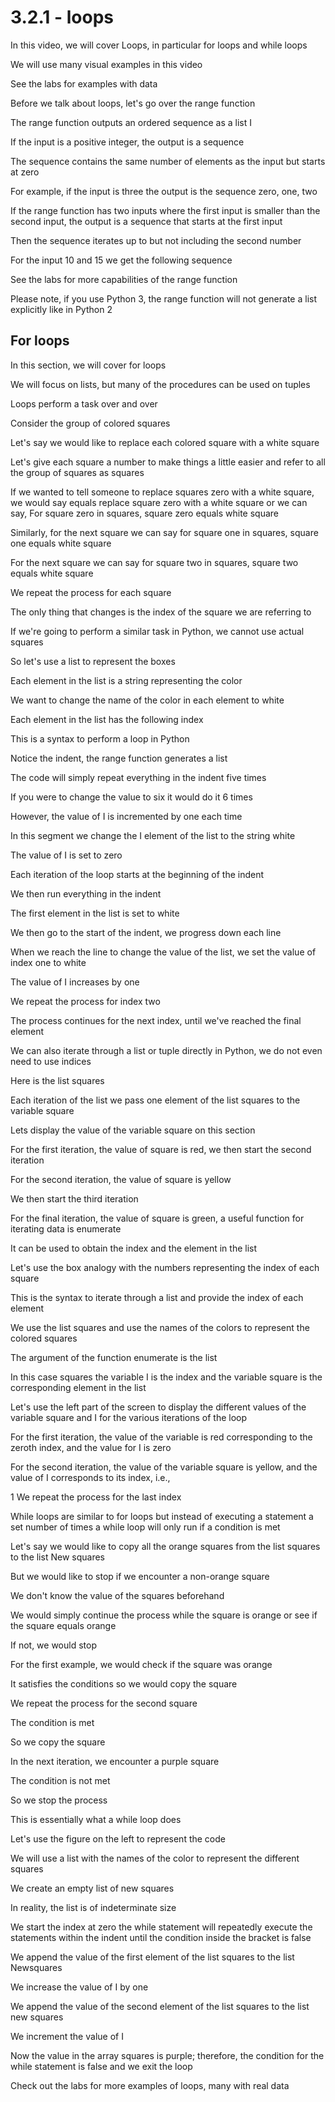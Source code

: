 # 3.2.1 - loops

In this video, we will cover Loops, in particular for loops and while loops

 We will use many visual examples in this video

 See the labs for examples with data

 Before we talk about loops, let's go over the range function

 The range function outputs an ordered sequence as a list I

 If the input is a positive integer, the output is a sequence

 The sequence contains the same number of elements as the input but starts at zero

 For example, if the input is three the output is the sequence zero, one, two

 If the range function has two inputs where the first input is smaller than the second input, the output is a sequence that starts at the first input

 Then the sequence iterates up to but not including the second number

 For the input 10 and 15 we get the following sequence

 See the labs for more capabilities of the range function

 Please note, if you use Python 3, the range function will not generate a list explicitly like in Python 2

## For loops

 In this section, we will cover for loops

 We will focus on lists, but many of the procedures can be used on tuples

 Loops perform a task over and over

 Consider the group of colored squares

 Let's say we would like to replace each colored square with a white square

 Let's give each square a number to make things a little easier and refer to all the group of squares as squares

 If we wanted to tell someone to replace squares zero with a white square, we would say equals replace square zero with a white square or we can say, For square zero in squares, square zero equals white square

 Similarly, for the next square we can say for square one in squares, square one equals white square

 For the next square we can say for square two in squares, square two equals white square

 We repeat the process for each square

 The only thing that changes is the index of the square we are referring to

 If we're going to perform a similar task in Python, we cannot use actual squares

 So let's use a list to represent the boxes

 Each element in the list is a string representing the color

 We want to change the name of the color in each element to white

 Each element in the list has the following index

 This is a syntax to perform a loop in Python

 Notice the indent, the range function generates a list

 The code will simply repeat everything in the indent five times

 If you were to change the value to six it would do it 6 times

 However, the value of I is incremented by one each time

 In this segment we change the I element of the list to the string white

 The value of I is set to zero

 Each iteration of the loop starts at the beginning of the indent

 We then run everything in the indent

 The first element in the list is set to white

 We then go to the start of the indent, we progress down each line

 When we reach the line to change the value of the list, we set the value of index one to white

 The value of I increases by one

 We repeat the process for index two

 The process continues for the next index, until we've reached the final element

 We can also iterate through a list or tuple directly in Python, we do not even need to use indices

 Here is the list squares

 Each iteration of the list we pass one element of the list squares to the variable square

 Lets display the value of the variable square on this section

 For the first iteration, the value of square is red, we then start the second iteration

 For the second iteration, the value of square is yellow

 We then start the third iteration

 For the final iteration, the value of square is green, a useful function for iterating data is enumerate

 It can be used to obtain the index and the element in the list

 Let's use the box analogy with the numbers representing the index of each square

 This is the syntax to iterate through a list and provide the index of each element

 We use the list squares and use the names of the colors to represent the colored squares

 The argument of the function enumerate is the list

 In this case squares the variable I is the index and the variable square is the corresponding element in the list

Let's use the left part of the screen to display the different values of the variable square and I for the various iterations of the loop

 For the first iteration, the value of the variable is red corresponding to the zeroth index, and the value for I is zero

 For the second iteration, the value of the variable square is yellow, and the value of I corresponds to its index, i.e., 
 
 1 We repeat the process for the last index

 While loops are similar to for loops but instead of executing a statement a set number of times a while loop will only run if a condition is met

 Let's say we would like to copy all the orange squares from the list squares to the list New squares

 But we would like to stop if we encounter a non-orange square

 We don't know the value of the squares beforehand

 We would simply continue the process while the square is orange or see if the square equals orange

 If not, we would stop

 For the first example, we would check if the square was orange

 It satisfies the conditions so we would copy the square

 We repeat the process for the second square

 The condition is met

 So we copy the square

 In the next iteration, we encounter a purple square

 The condition is not met

 So we stop the process

 This is essentially what a while loop does

 Let's use the figure on the left to represent the code

 We will use a list with the names of the color to represent the different squares

 We create an empty list of new squares

 In reality, the list is of indeterminate size

 We start the index at zero the while statement will repeatedly execute the statements within the indent until the condition inside the bracket is false

 We append the value of the first element of the list squares to the list Newsquares

 We increase the value of I by one

 We append the value of the second element of the list squares to the list new squares

 We increment the value of I

 Now the value in the array squares is purple; therefore, the condition for the while statement is false and we exit the loop

 Check out the labs for more examples of loops, many with real data